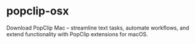 # popclip-osx
Download PopClip Mac – streamline text tasks, automate workflows, and extend functionality with PopClip extensions for macOS.  
